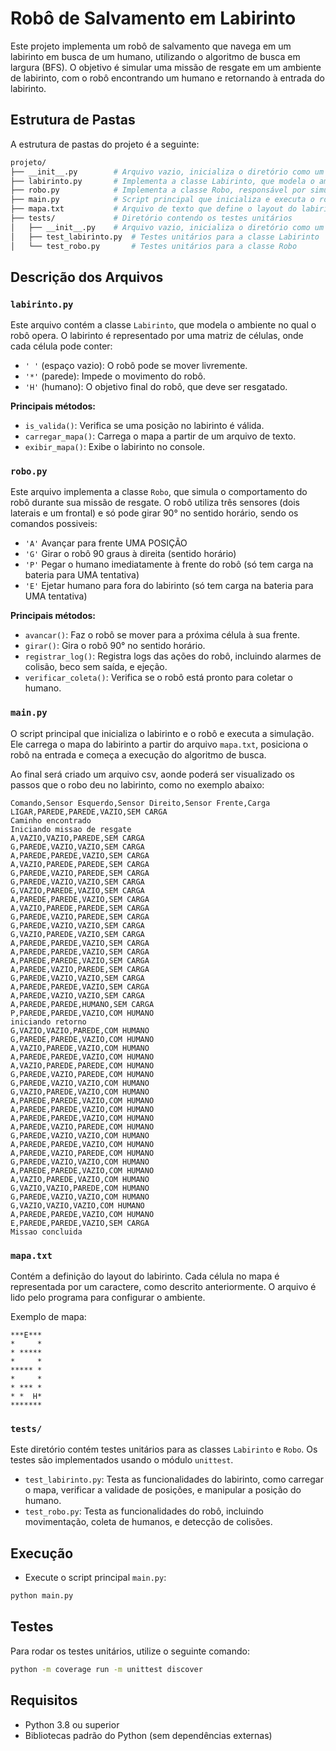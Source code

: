 # Robô de Salvamento em Labirinto

Este projeto implementa um robô de salvamento que navega em um labirinto em busca de um humano, utilizando o algoritmo de busca em largura (BFS). O objetivo é simular uma missão de resgate em um ambiente de labirinto, com o robô encontrando um humano e retornando à entrada do labirinto.

## Estrutura de Pastas

A estrutura de pastas do projeto é a seguinte:

```bash
projeto/
├── __init__.py        # Arquivo vazio, inicializa o diretório como um pacote Python
├── labirinto.py       # Implementa a classe Labirinto, que modela o ambiente do robô
├── robo.py            # Implementa a classe Robo, responsável por simular o comportamento do robô
├── main.py            # Script principal que inicializa e executa o robô e o labirinto
├── mapa.txt           # Arquivo de texto que define o layout do labirinto
├── tests/             # Diretório contendo os testes unitários
│   ├── __init__.py    # Arquivo vazio, inicializa o diretório como um pacote Python
│   ├── test_labirinto.py  # Testes unitários para a classe Labirinto
│   └── test_robo.py       # Testes unitários para a classe Robo
```

## Descrição dos Arquivos

### `labirinto.py`
Este arquivo contém a classe `Labirinto`, que modela o ambiente no qual o robô opera. O labirinto é representado por uma matriz de células, onde cada célula pode conter:

- `' '` (espaço vazio): O robô pode se mover livremente.
- `'*'` (parede): Impede o movimento do robô.
- `'H'` (humano): O objetivo final do robô, que deve ser resgatado.

**Principais métodos:**
- `is_valida()`: Verifica se uma posição no labirinto é válida.
- `carregar_mapa()`: Carrega o mapa a partir de um arquivo de texto.
- `exibir_mapa()`: Exibe o labirinto no console.

### `robo.py`
Este arquivo implementa a classe `Robo`, que simula o comportamento do robô durante sua missão de resgate. O robô utiliza três sensores (dois laterais e um frontal) e só pode girar 90° no sentido horário, sendo os comandos possiveis:

- `'A'` Avançar para frente UMA POSIÇÃO
- `'G'` Girar o robô 90 graus à direita (sentido horário)
- `'P'` Pegar o humano imediatamente à frente do robô (só tem carga na bateria para UMA tentativa)
- `'E'` Ejetar humano para fora do labirinto (só tem carga na bateria para UMA tentativa)


**Principais métodos:**
- `avancar()`: Faz o robô se mover para a próxima célula à sua frente.
- `girar()`: Gira o robô 90° no sentido horário.
- `registrar_log()`: Registra logs das ações do robô, incluindo alarmes de colisão, beco sem saída, e ejeção.
- `verificar_coleta()`: Verifica se o robô está pronto para coletar o humano.

### `main.py`
O script principal que inicializa o labirinto e o robô e executa a simulação. Ele carrega o mapa do labirinto a partir do arquivo `mapa.txt`, posiciona o robô na entrada e começa a execução do algoritmo de busca.

Ao final será criado um arquivo csv, aonde poderá ser visualizado os passos que o robo deu no labirinto,  como no exemplo abaixo:
```
Comando,Sensor Esquerdo,Sensor Direito,Sensor Frente,Carga
LIGAR,PAREDE,PAREDE,VAZIO,SEM CARGA
Caminho encontrado
Iniciando missao de resgate
A,VAZIO,VAZIO,PAREDE,SEM CARGA
G,PAREDE,VAZIO,VAZIO,SEM CARGA
A,PAREDE,PAREDE,VAZIO,SEM CARGA
A,VAZIO,PAREDE,PAREDE,SEM CARGA
G,PAREDE,VAZIO,PAREDE,SEM CARGA
G,PAREDE,VAZIO,VAZIO,SEM CARGA
G,VAZIO,PAREDE,VAZIO,SEM CARGA
A,PAREDE,PAREDE,VAZIO,SEM CARGA
A,VAZIO,PAREDE,PAREDE,SEM CARGA
G,PAREDE,VAZIO,PAREDE,SEM CARGA
G,PAREDE,VAZIO,VAZIO,SEM CARGA
G,VAZIO,PAREDE,VAZIO,SEM CARGA
A,PAREDE,PAREDE,VAZIO,SEM CARGA
A,PAREDE,PAREDE,VAZIO,SEM CARGA
A,PAREDE,PAREDE,VAZIO,SEM CARGA
A,PAREDE,VAZIO,PAREDE,SEM CARGA
G,PAREDE,VAZIO,VAZIO,SEM CARGA
A,PAREDE,PAREDE,VAZIO,SEM CARGA
A,PAREDE,VAZIO,VAZIO,SEM CARGA
A,PAREDE,PAREDE,HUMANO,SEM CARGA
P,PAREDE,PAREDE,VAZIO,COM HUMANO
iniciando retorno
G,VAZIO,VAZIO,PAREDE,COM HUMANO
G,PAREDE,PAREDE,VAZIO,COM HUMANO
A,VAZIO,PAREDE,VAZIO,COM HUMANO
A,PAREDE,PAREDE,VAZIO,COM HUMANO
A,VAZIO,PAREDE,PAREDE,COM HUMANO
G,PAREDE,VAZIO,PAREDE,COM HUMANO
G,PAREDE,VAZIO,VAZIO,COM HUMANO
G,VAZIO,PAREDE,VAZIO,COM HUMANO
A,PAREDE,PAREDE,VAZIO,COM HUMANO
A,PAREDE,PAREDE,VAZIO,COM HUMANO
A,PAREDE,PAREDE,VAZIO,COM HUMANO
A,PAREDE,VAZIO,PAREDE,COM HUMANO
G,PAREDE,VAZIO,VAZIO,COM HUMANO
A,PAREDE,PAREDE,VAZIO,COM HUMANO
A,PAREDE,VAZIO,PAREDE,COM HUMANO
G,PAREDE,VAZIO,VAZIO,COM HUMANO
A,PAREDE,PAREDE,VAZIO,COM HUMANO
A,VAZIO,PAREDE,VAZIO,COM HUMANO
G,VAZIO,VAZIO,PAREDE,COM HUMANO
G,PAREDE,VAZIO,VAZIO,COM HUMANO
G,VAZIO,VAZIO,VAZIO,COM HUMANO
A,PAREDE,PAREDE,VAZIO,COM HUMANO
E,PAREDE,PAREDE,VAZIO,SEM CARGA
Missao concluida
``` 

### `mapa.txt`
Contém a definição do layout do labirinto. Cada célula no mapa é representada por um caractere, como descrito anteriormente. O arquivo é lido pelo programa para configurar o ambiente.

Exemplo de mapa:
```
***E***
*     *
* *****
*     *
***** *
*     *
* *** *
* *  H*
*******
```

### `tests/`
Este diretório contém testes unitários para as classes `Labirinto` e `Robo`. Os testes são implementados usando o módulo `unittest`.

- `test_labirinto.py`: Testa as funcionalidades do labirinto, como carregar o mapa, verificar a validade de posições, e manipular a posição do humano.
- `test_robo.py`: Testa as funcionalidades do robô, incluindo movimentação, coleta de humanos, e detecção de colisões.

## Execução

-  Execute o script principal `main.py`:

```bash
python main.py
```

## Testes
Para rodar os testes unitários, utilize o seguinte comando:
```bash
python -m coverage run -m unittest discover
```

## Requisitos
- Python 3.8 ou superior
- Bibliotecas padrão do Python (sem dependências externas)
